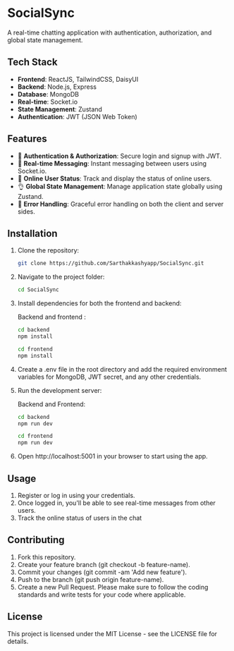 # SocialSync

A real-time chatting application with authentication, authorization, and global state management.

## Tech Stack

- **Frontend**: ReactJS, TailwindCSS, DaisyUI
- **Backend**: Node.js, Express
- **Database**: MongoDB
- **Real-time**: Socket.io
- **State Management**: Zustand
- **Authentication**: JWT (JSON Web Token)

## Features

- 🌟 **Authentication & Authorization**: Secure login and signup with JWT.
- 👾 **Real-time Messaging**: Instant messaging between users using Socket.io.
- 🚀 **Online User Status**: Track and display the status of online users.
- 👌 **Global State Management**: Manage application state globally using Zustand.
- 🐞 **Error Handling**: Graceful error handling on both the client and server sides.

## Installation

1. Clone the repository:

   ```bash
   git clone https://github.com/Sarthakkashyapp/SocialSync.git

2. Navigate to the project folder:

   ```bash
   cd SocialSync

3. Install dependencies for both the frontend and backend:   

   Backend and frontend :

    ```bash
   cd backend
   npm install
   
   cd frontend
   npm install

4. Create a .env file in the root directory and add the required environment variables for MongoDB, JWT secret, and any other credentials.

5. Run the development server:

   Backend and Frontend:
   
   ```bash
   cd backend
   npm run dev

   cd frontend
   npm run dev
6. Open http://localhost:5001 in your browser to start using the app.

## Usage

   1. Register or log in using your credentials.
   2. Once logged in, you'll be able to see real-time messages from other users.
   3. Track the online status of users in the chat

## Contributing

   1. Fork this repository.
   2. Create your feature branch (git checkout -b feature-name).
   3. Commit your changes (git commit -am 'Add new feature').
   4. Push to the branch (git push origin feature-name).
   5. Create a new Pull Request.
   Please make sure to follow the coding standards and write tests for your code where applicable.

## License

   This project is licensed under the MIT License - see the LICENSE file for details.
